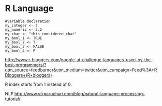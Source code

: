 # R Language

```
#variable declaration
my_integer <- 3
my_numeric <- 3.2
my_char <- "this considered char"
my_bool_1 <- TRUE
my_bool_2 <- T
my_bool_3 <- FALSE
my_bool_4 <- F
```

http://www.r-bloggers.com/google-ai-challenge-languages-used-by-the-best-programmers/?utm_source=feedburner&utm_medium=twitter&utm_campaign=Feed%3A+RBloggers+(R+bloggers)

R index starts from 1 instead of 0.

NLP
http://www.vikparuchuri.com/blog/natural-language-processing-tutorial/